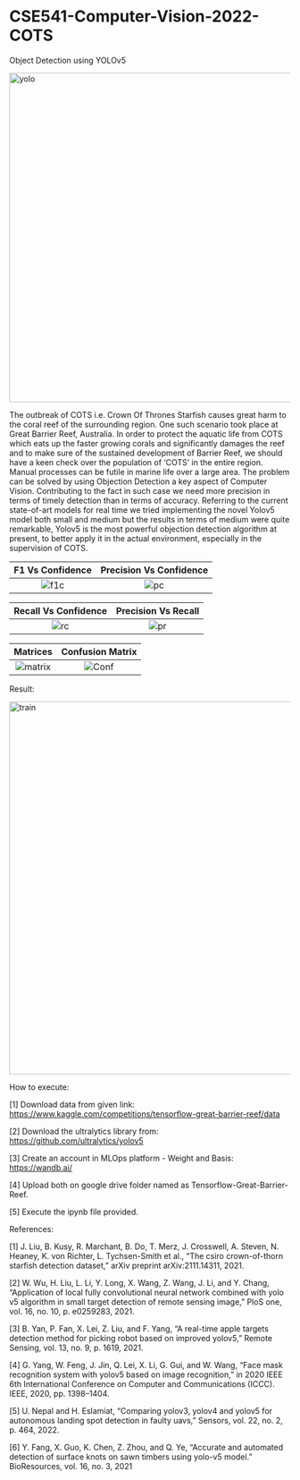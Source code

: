 # CSE541-Computer-Vision-2022-COTS
Object Detection using YOLOv5 

<img align= "center" width="589" alt="yolo" src="https://user-images.githubusercontent.com/61927685/165143930-e8d95cab-21dc-42b3-8411-7509fcf3f8b1.png">

The outbreak of COTS i.e. Crown Of Thrones Starfish causes great harm to the coral reef of the surrounding region. One such scenario took place at Great Barrier Reef,
Australia. In order to protect the aquatic life from COTS which
eats up the faster growing corals and significantly damages the
reef and to make sure of the sustained development of Barrier
Reef, we should have a keen check over the population of ‘COTS’
in the entire region. Manual processes can be futile in marine life
over a large area. The problem can be solved by using Objection
Detection a key aspect of Computer Vision. Contributing to the
fact in such case we need more precision in terms of timely
detection than in terms of accuracy.
Referring to the current
state-of-art models for real time we tried implementing the novel
Yolov5 model both small and medium but the results in terms
of medium were quite remarkable, Yolov5 is the most powerful
objection detection algorithm at present, to better apply it in
the actual environment, especially in the supervision of COTS.


F1 Vs Confidence          |  Precision Vs Confidence
:-------------------------:|:-------------------------:
![f1c](https://user-images.githubusercontent.com/61927685/165143374-903ee3ef-a33b-4df7-901a-419ecb736931.png) | ![pc](https://user-images.githubusercontent.com/61927685/165143738-05126fd9-22b4-4a6b-8f3d-99dd655c9812.png)

Recall Vs Confidence          |  Precision Vs Recall
:-------------------------:|:-------------------------:
![rc](https://user-images.githubusercontent.com/61927685/165143795-920ae22b-d3e9-4766-bf34-557661903da8.png) | ![pr](https://user-images.githubusercontent.com/61927685/165143831-c949d2f9-a3ae-4496-9796-6c0de15781b7.png)

Matrices         |  Confusion Matrix
:-------------------------:|:-------------------------:
![matrix](https://user-images.githubusercontent.com/61927685/165143813-b388abef-4a8a-4b36-b36b-06b53cddec41.png) | ![Conf](https://user-images.githubusercontent.com/61927685/165143846-73e2a164-7767-41b4-b673-8b4bfff907e4.png)

Result:


<img width="667" alt="train" src="https://user-images.githubusercontent.com/61927685/165143895-2328fe4d-c919-41ee-941c-c7a139e89f3f.png">

How to execute:

[1] Download data from given link: https://www.kaggle.com/competitions/tensorflow-great-barrier-reef/data

[2] Download the ultralytics library from: https://github.com/ultralytics/yolov5

[3] Create an account in MLOps platform - Weight and Basis: https://wandb.ai/

[4] Upload both on google drive folder named as Tensorflow-Great-Barrier-Reef.

[5] Execute the ipynb file provided.

References:


[1] J. Liu, B. Kusy, R. Marchant, B. Do, T. Merz, J. Crosswell, A. Steven, N. Heaney, K. von Richter, L. Tychsen-Smith et al., “The csiro crown-of-thorn starfish detection dataset,” arXiv preprint arXiv:2111.14311, 2021.


[2] W. Wu, H. Liu, L. Li, Y. Long, X. Wang, Z. Wang, J. Li, and Y. Chang, “Application of local fully convolutional neural network combined with
yolo v5 algorithm in small target detection of remote sensing image,” PloS one, vol. 16, no. 10, p. e0259283, 2021.


[3] B. Yan, P. Fan, X. Lei, Z. Liu, and F. Yang, “A real-time apple targets detection method for picking robot based on improved yolov5,” Remote
Sensing, vol. 13, no. 9, p. 1619, 2021.


[4] G. Yang, W. Feng, J. Jin, Q. Lei, X. Li, G. Gui, and W. Wang, “Face mask recognition system with yolov5 based on image recognition,” in 2020
IEEE 6th International Conference on Computer and Communications (ICCC). IEEE, 2020, pp. 1398–1404.


[5] U. Nepal and H. Eslamiat, “Comparing yolov3, yolov4 and yolov5 for autonomous landing spot detection in faulty uavs,” Sensors, vol. 22, no. 2,
p. 464, 2022.


[6] Y. Fang, X. Guo, K. Chen, Z. Zhou, and Q. Ye, “Accurate and automated detection of surface knots on sawn timbers using yolo-v5 model.”
BioResources, vol. 16, no. 3, 2021
